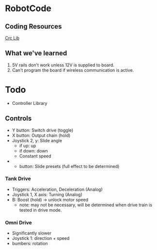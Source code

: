 # RobotCode

## Coding Resources

[Crc Lib](https://robocrc.atlassian.net/wiki/spaces/AR/pages/637567103/English+Section+-+Intro+Page)



## What we've learned

1. 5V rails don't work unless 12V is supplied to board.
2. Can't program the board if wireless communication is active.


# Todo

- Controller Library

## Controls

- Y button: Switch drive (toggle)
- X button: Output chain (hold)
- Joystick 2, y: Slide angle
  - if up: up
  - if down: down
  - Constant speed
- + button: Slide presets (full effect to be determined)

### Tank Drive

- Triggers: Acceleration, Deceleration (Analog)
- Joystick 1, X axis: Turning (Analog)
- B: Boost (hold) -> unlock motor speed
  - note: may not be necessary, will be determined when drive train is tested in drive mode.

### Omni Drive

- Significantly slower
- Joystick 1: direction + speed
- bumbers: rotation
